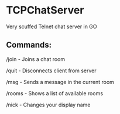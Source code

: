 # TCPChatServer
Very scuffed Telnet chat server in GO

## Commands:
/join <room> - Joins a chat room

/quit - Disconnects client from server

/msg <msg> - Sends a message in the current room

/rooms - Shows a list of available rooms

/nick <nick> - Changes your display name
